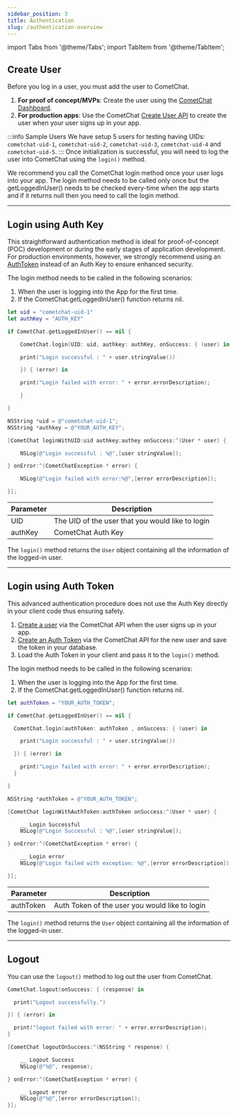 ```yaml
---
sidebar_position: 3
title: Authentication
slug: /authentication-overview
---
```


import Tabs from '@theme/Tabs';
import TabItem from '@theme/TabItem';

## Create User

Before you log in a user, you must add the user to CometChat.

1. **For proof of concept/MVPs**: Create the user using the [CometChat Dashboard](https://app.cometchat.com).
2. **For production apps**: Use the CometChat [Create User API](https://api-explorer.cometchat.com/reference/creates-user) to create the user when your user signs up in your app.

:::info Sample Users
We have setup 5 users for testing having UIDs: `cometchat-uid-1`, `cometchat-uid-2`, `cometchat-uid-3`, `cometchat-uid-4` and `cometchat-uid-5`.
:::
Once initialization is successful, you will need to log the user into CometChat using the `login()` method.

We recommend you call the CometChat login method once your user logs into your app. The login method needs to be called only once but the getLoggedInUser() needs to be checked every-time when the app starts and if it returns null then you need to call the login method.

---

## Login using Auth Key

This straightforward authentication method is ideal for proof-of-concept (POC) development or during the early stages of application development. For production environments, however, we strongly recommend using an [AuthToken](#login-using-auth-token) instead of an Auth Key to ensure enhanced security.

The login method needs to be called in the following scenarios: <br/>

1.  When the user is logging into the App for the first time.<br/>
2.  If the CometChat.getLoggedInUser() function returns nil.

<Tabs>
<TabItem value="Swift" label="Swift">

```swift
let uid = "cometchat-uid-1"
let authKey = "AUTH_KEY"

if CometChat.getLoggedInUser() == nil {

	CometChat.login(UID: uid, authkey: authKey, onSuccess: { (user) in

  	print("Login successful : " + user.stringValue())

	}) { (error) in

  	print("Login failed with error: " + error.errorDescription);

	}

}
```

</TabItem>
<TabItem value="Objective C" label="Objective C">

```objectivec
NSString *uid = @"cometchat-uid-1";
NSString *authkey = @"YOUR_AUTH_KEY";

[CometChat loginWithUID:uid authkey:authey onSuccess:^(User * user) {

    NSLog(@"Login successful : %@",[user stringValue]);

} onError:^(CometChatException * error) {

    NSLog(@"Login failed with error:%@",[error errorDescription]);

}];
```

</TabItem>
</Tabs>

| Parameter | Description                                      |
| --------- | ------------------------------------------------ |
| UID       | The UID of the user that you would like to login |
| authKey   | CometChat Auth Key                               |

The `login()` method returns the `User` object containing all the information of the logged-in user.

---

## Login using Auth Token

This advanced authentication procedure does not use the Auth Key directly in your client code thus ensuring safety.

1. [Create a user](https://api-explorer.cometchat.com/reference/creates-user) via the CometChat API when the user signs up in your app.
2. [Create an Auth Token](https://api-explorer.cometchat.com/reference/create-authtoken) via the CometChat API for the new user and save the token in your database.
3. Load the Auth Token in your client and pass it to the `login()` method.

The login method needs to be called in the following scenarios:

1.  When the user is logging into the App for the first time.
2.  If the CometChat.getLoggedInUser() function returns nil.

<Tabs>
<TabItem value="Swift" label="Swift">

```swift
let authToken = "YOUR_AUTH_TOKEN";

if CometChat.getLoggedInUser() == nil {

  CometChat.login(authToken: authToken , onSuccess: { (user) in

    print("Login successful : " + user.stringValue())

  }) { (error) in

    print("Login failed with error: " + error.errorDescription);
  }

}
```

</TabItem>
<TabItem value="Objective C" label="Objective C">

```objectivec
NSString *authToken = @"YOUR_AUTH_TOKEN";

[CometChat loginWithAuthToken:authToken onSuccess:^(User * user) {

    __ Login Successful
    NSLog(@"Login Successful : %@",[user stringValue]);

} onError:^(CometChatException * error) {

    __ Login error
    NSLog(@"Login failed with exception: %@",[error errorDescription]);

}];
```

</TabItem>
</Tabs>

| Parameter | Description                                    |
| --------- | ---------------------------------------------- |
| authToken | Auth Token of the user you would like to login |

The `login()` method returns the `User` object containing all the information of the logged-in user.

---

## Logout

You can use the `logout()` method to log out the user from CometChat.

<Tabs>
<TabItem value="Swift" label="Swift">

```swift
CometChat.logout(onSuccess: { (response) in

  print("Logout successfully.")

}) { (error) in

  print("logout failed with error: " + error.errorDescription);
}
```

</TabItem>
<TabItem value="Objective C" label="Objective C">

```objectivec
[CometChat logoutOnSuccess:^(NSString * response) {

    __ Logout Success
    NSLog(@"%@", response);

} onError:^(CometChatException * error) {

    __ Logout error
    NSLog(@"%@",[error errorDescription]);
}];
```

</TabItem>
</Tabs>
